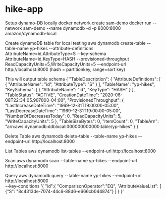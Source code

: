 # hike-app

Setup dynamo-DB locally
docker network create sam-demo
docker run --network sam-demo --name dynamodb -d -p 8000:8000 amazon/dynamodb-local

Create dynamoDB table for local testing
aws dynamodb create-table --table-name yp-hikes --attribute-definitions AttributeName=id,AttributeType=S --key-schema AttributeName=id,KeyType=HASH --provisioned-throughput ReadCapacityUnits=5,WriteCapacityUnits=5 --endpoint-url http://localhost:8000
(hash = partitionkey, range=sort key)

This will output table schema
{
    "TableDescription": {
        "AttributeDefinitions": [
            {
                "AttributeName": "id",
                "AttributeType": "S"
            }
        ],
        "TableName": "yp-hikes",
        "KeySchema": [
            {
                "AttributeName": "id",
                "KeyType": "HASH"
            }
        ],
        "TableStatus": "ACTIVE",
        "CreationDateTime": "2020-06-08T22:34:05.907000-04:00",
        "ProvisionedThroughput": {
            "LastIncreaseDateTime": "1969-12-31T19:00:00-05:00",
            "LastDecreaseDateTime": "1969-12-31T19:00:00-05:00",
            "NumberOfDecreasesToday": 0,
            "ReadCapacityUnits": 5,
            "WriteCapacityUnits": 5
        },
        "TableSizeBytes": 0,
        "ItemCount": 0,
        "TableArn": "arn:aws:dynamodb:ddblocal:000000000000:table/yp-hikes"
    }
}

Delete Table
aws dynamodb delete-table --table-name yp-hikes --endpoint-url http://localhost:8000

List Tables
aws dynamodb list-tables --endpoint-url http://localhost:8000

Scan
aws dynamodb scan --table-name yp-hikes --endpoint-url http://localhost:8000

Query
aws dynamodb query --table-name yp-hikes --endpoint-url http://localhost:8000 \
    --key-conditions '{
        "id":{
            "ComparisonOperator":"EQ",
            "AttributeValueList": [ {"S": "8c4313de-7074-44c6-88d6-e666cb044874"} ]
        }
    }' 
